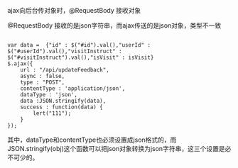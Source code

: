 ajax向后台传对象时，@RequestBody 接收对象

@RequestBody 接收的是json字符串，而ajax传送的是json对象，类型不一致

```

var data =  {"id" : $("#id").val(),"userId" : $("#userId").val(),"visitInstruct" : $("#visitInstruct").val(),"isVisit" : isVisit}
$.ajax({
	url : "/api/updateFeedback",
	async : false,
	type : "POST",
	contentType : 'application/json',
	dataType : 'json',
	data :JSON.stringify(data),
	success : function(data) {
		lert("111");
	}
});

```
其中，dataType和contentType也必须设置成json格式的，而JSON.stringify(obj)这个函数可以把json对象转换为json字符串，这三个设置是必不可少的。